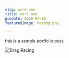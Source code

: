 ```yaml
---
slug: work-one
title: work one
pubdate: 2018-07-18
featuredImage: herobg.png

---
```


this is a sample portfolio post.

![Drag Racing](herobg.png)